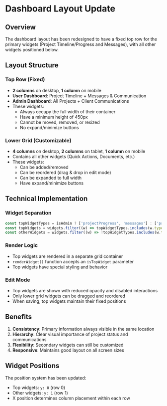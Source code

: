 # Dashboard Layout Update

## Overview

The dashboard layout has been redesigned to have a fixed top row for the primary widgets (Project Timeline/Progress and Messages), with all other widgets positioned below.

## Layout Structure

### Top Row (Fixed)

- **2 columns** on desktop, **1 column** on mobile
- **User Dashboard**: Project Timeline + Messages & Communication
- **Admin Dashboard**: All Projects + Client Communications
- These widgets:
  - Always occupy the full width of their container
  - Have a minimum height of 450px
  - Cannot be moved, removed, or resized
  - No expand/minimize buttons

### Lower Grid (Customizable)

- **4 columns** on desktop, **2 columns** on tablet, **1 column** on mobile
- Contains all other widgets (Quick Actions, Documents, etc.)
- These widgets:
  - Can be added/removed
  - Can be reordered (drag & drop in edit mode)
  - Can be expanded to full width
  - Have expand/minimize buttons

## Technical Implementation

### Widget Separation

```javascript
const topWidgetTypes = isAdmin ? ['projectProgress', 'messages'] : ['projectTimeline', 'messages'];
const topWidgets = widgets.filter((w) => topWidgetTypes.includes(w.type));
const otherWidgets = widgets.filter((w) => !topWidgetTypes.includes(w.type));
```

### Render Logic

- Top widgets are rendered in a separate grid container
- `renderWidget()` function accepts an `isTopWidget` parameter
- Top widgets have special styling and behavior

### Edit Mode

- Top widgets are shown with reduced opacity and disabled interactions
- Only lower grid widgets can be dragged and reordered
- When saving, top widgets maintain their fixed positions

## Benefits

1. **Consistency**: Primary information always visible in the same location
2. **Hierarchy**: Clear visual importance of project status and communications
3. **Flexibility**: Secondary widgets can still be customized
4. **Responsive**: Maintains good layout on all screen sizes

## Widget Positions

The position system has been updated:

- Top widgets: `y: 0` (row 0)
- Other widgets: `y: 1` (row 1)
- X position determines column placement within each row
